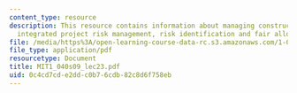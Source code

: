```yaml
---
content_type: resource
description: This resource contains information about managing construction risk,
  integrated project risk management, risk identification and fair allocation of risk.
file: /media/https%3A/open-learning-course-data-rc.s3.amazonaws.com/1-040-project-management-spring-2009/0c4cd7cde2ddc0b76cdb82c8d6f758eb_MIT1_040s09_lec23.pdf
file_type: application/pdf
resourcetype: Document
title: MIT1_040s09_lec23.pdf
uid: 0c4cd7cd-e2dd-c0b7-6cdb-82c8d6f758eb
---
```

